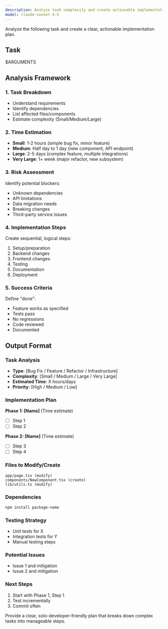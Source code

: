 ```yaml
---
description: Analyze task complexity and create actionable implementation plan
model: claude-sonnet-4-5
---
```


Analyze the following task and create a clear, actionable implementation plan.

## Task

$ARGUMENTS

## Analysis Framework

### 1. **Task Breakdown**
- Understand requirements
- Identify dependencies
- List affected files/components
- Estimate complexity (Small/Medium/Large)

### 2. **Time Estimation**
- **Small**: 1-2 hours (simple bug fix, minor feature)
- **Medium**: Half day to 1 day (new component, API endpoint)
- **Large**: 2-5 days (complex feature, multiple integrations)
- **Very Large**: 1+ week (major refactor, new subsystem)

### 3. **Risk Assessment**
Identify potential blockers:
- Unknown dependencies
- API limitations
- Data migration needs
- Breaking changes
- Third-party service issues

### 4. **Implementation Steps**

Create sequential, logical steps:
1. Setup/preparation
2. Backend changes
3. Frontend changes
4. Testing
5. Documentation
6. Deployment

### 5. **Success Criteria**

Define "done":
- Feature works as specified
- Tests pass
- No regressions
- Code reviewed
- Documented

## Output Format

### Task Analysis
- **Type**: [Bug Fix / Feature / Refactor / Infrastructure]
- **Complexity**: [Small / Medium / Large / Very Large]
- **Estimated Time**: X hours/days
- **Priority**: [High / Medium / Low]

### Implementation Plan

**Phase 1: [Name]** (Time estimate)
- [ ] Step 1
- [ ] Step 2

**Phase 2: [Name]** (Time estimate)
- [ ] Step 3
- [ ] Step 4

### Files to Modify/Create
```
app/page.tsx (modify)
components/NewComponent.tsx (create)
lib/utils.ts (modify)
```

### Dependencies
```bash
npm install package-name
```

### Testing Strategy
- Unit tests for X
- Integration tests for Y
- Manual testing steps

### Potential Issues
- Issue 1 and mitigation
- Issue 2 and mitigation

### Next Steps
1. Start with Phase 1, Step 1
2. Test incrementally
3. Commit often

Provide a clear, solo-developer-friendly plan that breaks down complex tasks into manageable steps.
